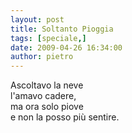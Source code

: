 ```yaml
---
layout: post
title: Soltanto Pioggia
tags: [speciale,]
date: 2009-04-26 16:34:00
author: pietro
---
```

Ascoltavo la neve<br/>l'amavo cadere,<br/>ma ora solo piove<br/>e non la posso più sentire.
